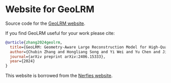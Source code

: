 # Website for GeoLRM

Source code for the [GeoLRM website](https://linshan-bin.github.io/GeoLRM).

If you find GeoLRM useful for your work please cite:

```bibtex
@article{zhang2024geolrm,
  title={GeoLRM: Geometry-Aware Large Reconstruction Model for High-Quality 3D Gaussian Generation},
  author={Chubin Zhang and Hongliang Song and Yi Wei and Yu Chen and Jiwen Lu and Yansong Tang},
  journal={arXiv preprint arXiv:2406.15333},
  year={2024}
}
```

This website is borrowed from the [Nerfies website](https://nerfies.github.io).

